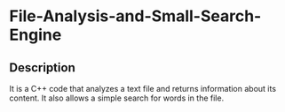 # File-Analysis-and-Small-Search-Engine

## Description

It is a C++ code that analyzes a text file and returns information about its content. It also allows a simple search for words in the file.
